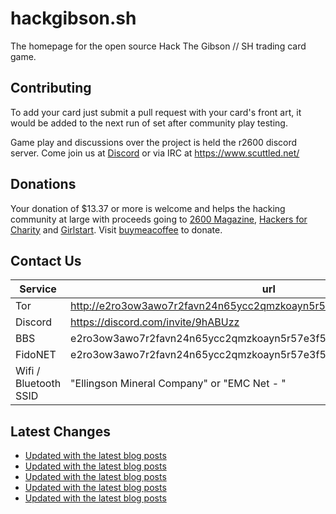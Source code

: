 # hackgibson.sh
The homepage for the open source Hack The Gibson // SH trading card game.


## Contributing

To add your card just submit a pull request with your card's front art, it would be added to the next run of set after community play testing.

Game play and discussions over the project is held the r2600 discord server. Come join us at [Discord](https://discord.com/invite/9hABUzz) or via IRC at https://www.scuttled.net/


## Donations

Your donation of $13.37 or more is welcome and helps the hacking community at large with proceeds going to [2600 Magazine](https://2600.com/), [Hackers for Charity](https://hackersforcharity.org) and [Girlstart](https://girlstart.org).  Visit [buymeacoffee](https://www.buymeacoffee.com/hackgibson.sh) to donate.


## Contact Us

Service | url
-|-
Tor | http://e2ro3ow3awo7r2favn24n65ycc2qmzkoayn5r57e3f56nvjwdcgg32ad.onion
Discord | https://discord.com/invite/9hABUzz
BBS | e2ro3ow3awo7r2favn24n65ycc2qmzkoayn5r57e3f56nvjwdcgg32ad.onion:23
FidoNET | e2ro3ow3awo7r2favn24n65ycc2qmzkoayn5r57e3f56nvjwdcgg32ad.onion:24554
Wifi / Bluetooth SSID | "Ellingson Mineral Company" or "EMC Net - <fidonet address>"

## Latest Changes
<!-- BLOG-POST-LIST:START -->
- [Updated with the latest blog posts](https://github.com/DFW2600/hackgibson.sh/commit/e23048a17ef24a56d8917efdc753c83a093c21f3)
- [Updated with the latest blog posts](https://github.com/DFW2600/hackgibson.sh/commit/fa744177c6ae92e644e2c3e6bb47f518073879c2)
- [Updated with the latest blog posts](https://github.com/DFW2600/hackgibson.sh/commit/65d6dba3608b711ccd718b60d839e7ac8e6fca3f)
- [Updated with the latest blog posts](https://github.com/DFW2600/hackgibson.sh/commit/5919547931c1a65bfbd18769780965de6848a522)
- [Updated with the latest blog posts](https://github.com/DFW2600/hackgibson.sh/commit/cfd1b4c05522f8f9c6c4504202df37413ec99f4c)
<!-- BLOG-POST-LIST:END -->
